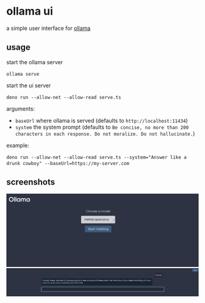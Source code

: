 # ollama ui

a simple user interface for [ollama](https://ollama.com/)

## usage

start the ollama server

```
ollama serve
```

start the ui server

```
deno run --allow-net --allow-read serve.ts
```

arguments:

* `baseUrl` where ollama is served (defaults to `http://localhost:11434`)
* `system` the system prompt (defaults to `Be concise, no more than 200 characters in each response. Do not moralize. Do not hallucinate.`)

example:

```
deno run --allow-net --allow-read serve.ts --system="Answer like a drunk cowboy" --baseUrl=https://my-server.com
```

## screenshots

<img src="ollama-ui-index.png" />

<img src="ollama-ui-chat.png" />
